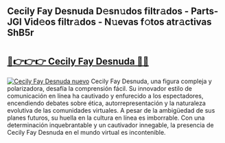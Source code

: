 ## Cecily Fay Desnuda D𝚎sn𝚞dos filtr𝚊dos - Parts-JGI Vid𝚎os filtr𝚊dos - N𝚞evas f𝚘tos atr𝚊ctivas ShB5r

# <h2><a href="http://mb3w8p.tromn.icu/?c=Cecily+Fay+Desnuda">🔗👉👉👉 Cecily Fay Desnuda 🔗🔗</a></h2>

[![Cecily Fay Desnuda nuevo](https://i.imgur.com/pEAQMta.gif)](http://mb3w8p.tromn.icu/?c=Cecily+Fay+Desnuda)
Cecily Fay Desnuda, una figura compleja y polarizadora, desafía la comprensión fácil. Su innovador estilo de comunicación en línea ha cautivado y enfurecido a los espectadores, encendiendo debates sobre ética, autorrepresentación y la naturaleza evolutiva de las comunidades virtuales. A pesar de la ambigüedad de sus planes futuros, su huella en la cultura en línea es imborrable. Con una determinación inquebrantable y un cautivador innegable, la presencia de Cecily Fay Desnuda en el mundo virtual es incontenible.
